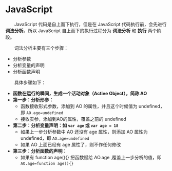 # JavaScript

　　JavaScript 代码是自上而下执行，但是在 JavaScript 代码执行前，会先进行 **词法分析**。所以 JavaScript 自上而下的执行过程分为 **词法分析** 和 **执行** 两个阶段。
  
　　词法分析主要有三个步骤：
  * 分析参数
  * 分析变量的声明
  * 分析函数声明

　　具体步骤如下：
  * **函数在运行的瞬间，生成一个活动对象（Active Object），简称 AO**
  * **第一步：分析形参：**
    - 函数接收形式参数，添加到 AO 的属性，并且这个时候值为 undefined，即 `AO.age=undefined`
    - 接收实参，添加到AO的属性，覆盖之前的 undefined
  * **第二步：分析变量声明：如 `var age` 或 `var age = 18`**
    - 如果上一步分析参数中 AO 还没有 age 属性，则添加 AO 属性为 undefined，即 `AO.age=undefined`
    - 如果 AO 上面已经有 age 属性了，则不作任何修改
  * **第三步：分析函数的声明：**
    - 如果有 function age(){} 把函数赋给 AO.age ,覆盖上一步分析的值，即 `AO.age=function age(){}`
